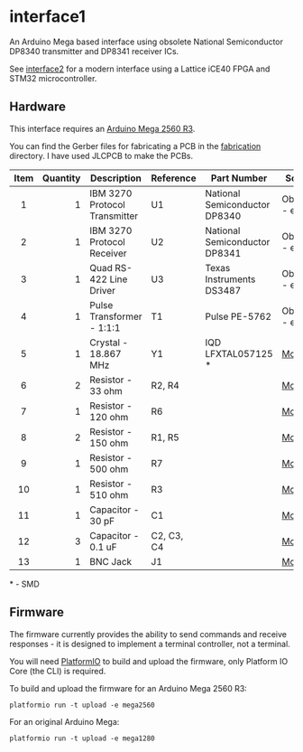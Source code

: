 # interface1

An Arduino Mega based interface using obsolete National Semiconductor DP8340 transmitter and DP8341 receiver ICs.

See [interface2](../interface2]) for a modern interface using a Lattice iCE40 FPGA and STM32 microcontroller.

## Hardware

This interface requires an [Arduino Mega 2560 R3](https://store.arduino.cc/usa/mega-2560-r3).

You can find the Gerber files for fabricating a PCB in the [fabrication](hardware/fabrication) directory. I have used JLCPCB to make the PCBs.

 Item | Quantity | Description                   | Reference  | Part Number                   | Source
:----:|---------:|-------------------------------|------------|-------------------------------|----------------
1     | 1        | IBM 3270 Protocol Transmitter | U1         | National Semiconductor DP8340 | Obsolete - eBay
2     | 1        | IBM 3270 Protocol Receiver    | U2         | National Semiconductor DP8341 | Obsolete - eBay
3     | 1        | Quad RS-422 Line Driver       | U3         | Texas Instruments DS3487      | Obsolete - eBay
4     | 1        | Pulse Transformer - 1:1:1     | T1         | Pulse PE-5762                 | Obsolete - eBay
5     | 1        | Crystal - 18.867 MHz          | Y1         | IQD LFXTAL057125 *            | [Mouser](https://www.mouser.com/ProductDetail/IQD/LFXTAL057125Bulk?qs=%2Fha2pyFaduieSzBxw7UAJRZlCXjBZuIKPyofrMyYW7wVunrhuBMeiQd4MCF50LLz)
6     | 2        | Resistor - 33 ohm             | R2, R4     |                               | [Mouser](https://www.mouser.com/ProductDetail/Xicon/271-33-RC?qs=sGAEpiMZZMu61qfTUdNhGzoeXLT9qgk%252BV159XfY8c4Q%3D)
7     | 1        | Resistor - 120 ohm            | R6         |                               | [Mouser](https://www.mouser.com/ProductDetail/Xicon/271-120-RC?qs=sGAEpiMZZMu61qfTUdNhG7Of23Pr6gu8rRE5UXBJoDw%3D)
8     | 2        | Resistor - 150 ohm            | R1, R5     |                               | [Mouser](https://www.mouser.com/ProductDetail/Xicon/271-150-RC?qs=sGAEpiMZZMu61qfTUdNhG2ZzrN2CiS9nBcPQNrtAXYk%3D)
9     | 1        | Resistor - 500 ohm            | R7         |                               | [Mouser](https://www.mouser.com/ProductDetail/Xicon/271-499-RC?qs=sGAEpiMZZMu61qfTUdNhG6lpw21m8SOsvE2iEnaSg1s%3D)
10    | 1        | Resistor - 510 ohm            | R3         |                               | [Mouser](https://www.mouser.com/ProductDetail/Xicon/271-510-RC?qs=sGAEpiMZZMu61qfTUdNhG9RrhBeDi8B8FBVTnOgGHiw%3D)
11    | 1        | Capacitor - 30 pF             | C1         |                               | [Mouser](https://www.mouser.com/ProductDetail/Vishay-Cera-Mite/561R10TCCQ30?qs=sGAEpiMZZMt1mVBmZSXTPNbSVgF1iSv4q4pBhPBLwuM%3D)
12    | 3        | Capacitor - 0.1 uF            | C2, C3, C4 |                               | [Mouser](https://www.mouser.com/ProductDetail/Vishay-BC-Components/K104K15X7RF53L2?qs=%2Fha2pyFadujZBSsyKhN2cCnGMY0oYMxsnapy5diPgBuVoINU4ePXMg%3D%3D)
13    | 1        | BNC Jack                      | J1         |                               | [Mouser](https://www.mouser.com/ProductDetail/TE-Connectivity/5227161-3?qs=%2Fha2pyFaduiGA%252Bh8aDcjGvgxten7RGi%2FL59ZMwKXDjte07aSAL7vPw%3D%3D)

\* - SMD

## Firmware

The firmware currently provides the ability to send commands and receive responses - it is designed to implement a terminal controller, not a terminal.

You will need [PlatformIO](https://platformio.org/) to build and upload the firmware, only Platform IO Core (the CLI) is required.

To build and upload the firmware for an Arduino Mega 2560 R3:

```
platformio run -t upload -e mega2560
```

For an original Arduino Mega:

```
platformio run -t upload -e mega1280
```
